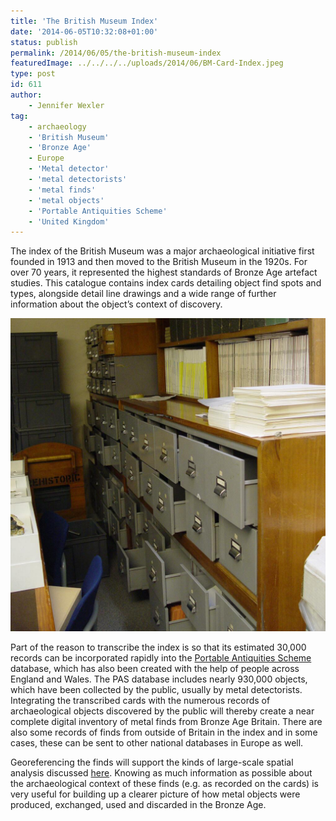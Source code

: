 ```yaml
---
title: 'The British Museum Index'
date: '2014-06-05T10:32:08+01:00'
status: publish
permalink: /2014/06/05/the-british-museum-index
featuredImage: ../../../../uploads/2014/06/BM-Card-Index.jpeg 
type: post
id: 611
author:
    - Jennifer Wexler
tag:
    - archaeology
    - 'British Museum'
    - 'Bronze Age'
    - Europe
    - 'Metal detector'
    - 'metal detectorists'
    - 'metal finds'
    - 'metal objects'
    - 'Portable Antiquities Scheme'
    - 'United Kingdom'
---
```

The index of the British Museum was a major archaeological initiative first founded in 1913 and then moved to the British Museum in the 1920s. For over 70 years, it represented the highest standards of Bronze Age artefact studies. This catalogue contains index cards detailing object find spots and types, alongside detail line drawings and a wide range of further information about the object’s context of discovery.

![Drawers of index cards at the British Museum](../../../../uploads/2014/06/BM-Card-Index.jpeg) 

Part of the reason to transcribe the index is so that its estimated 30,000 records can be incorporated rapidly into the [Portable Antiquities Scheme](http://finds.org.uk/ "Portable Antiquities Scheme") database, which has also been created with the help of people across England and Wales. The PAS database includes nearly 930,000 objects, which have been collected by the public, usually by metal detectorists. Integrating the transcribed cards with the numerous records of archaeological objects discovered by the public will thereby create a near complete digital inventory of metal finds from Bronze Age Britain. There are also some records of finds from outside of Britain in the index and in some cases, these can be sent to other national databases in Europe as well.

Georeferencing the finds will support the kinds of large-scale spatial analysis discussed [here](http://discovery.ucl.ac.uk/1341767/). Knowing as much information as possible about the archaeological context of these finds (e.g. as recorded on the cards) is very useful for building up a clearer picture of how metal objects were produced, exchanged, used and discarded in the Bronze Age.